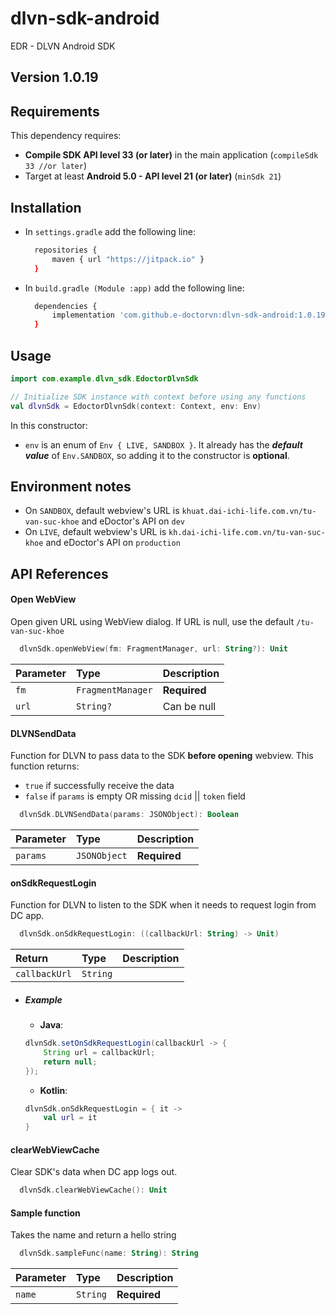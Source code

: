 # dlvn-sdk-android

EDR - DLVN Android SDK 
## Version 1.0.19

## Requirements

This dependency requires:

* **Compile SDK API level 33 (or later)** in the main application (```compileSdk 33 //or later```)
* Target at least **Android 5.0 - API level 21 (or later)** (```minSdk 21```)

## Installation

- In ```settings.gradle``` add the following line: 

  ```sh
    repositories {
        maven { url "https://jitpack.io" }
    }
  ```

- In ```build.gradle (Module :app)``` add the following line: 

  ```sh
    dependencies {
        implementation 'com.github.e-doctorvn:dlvn-sdk-android:1.0.19'
    }
  ```
    
## Usage
```kotlin
import com.example.dlvn_sdk.EdoctorDlvnSdk

// Initialize SDK instance with context before using any functions
val dlvnSdk = EdoctorDlvnSdk(context: Context, env: Env)
```
In this constructor:
- `env` is an enum of `Env { LIVE, SANDBOX }`. It already has the ***default value*** of `Env.SANDBOX`, so adding it to the constructor is **optional**.

## Environment notes
- On `SANDBOX`, default webview's URL is `khuat.dai-ichi-life.com.vn/tu-van-suc-khoe` and eDoctor's API on `dev` 
- On `LIVE`, default webview's URL is `kh.dai-ichi-life.com.vn/tu-van-suc-khoe` and eDoctor's API on `production`

## API References

#### Open WebView

Open given URL using WebView dialog. If URL is null, use the default ```/tu-van-suc-khoe```

```kotlin
  dlvnSdk.openWebView(fm: FragmentManager, url: String?): Unit
```

| Parameter | Type     | Description                |
| :-------- | :------- | :------------------------- |
| `fm` | `FragmentManager` | **Required** |
| `url` | `String?` | Can be null |

#### DLVNSendData

Function for DLVN to pass data to the SDK **before opening** webview.
This function returns:
* `true` if successfully receive the data
* `false` if `params` is empty OR missing `dcid` || `token` field

```kotlin
  dlvnSdk.DLVNSendData(params: JSONObject): Boolean
```

| Parameter | Type     | Description                |
| :-------- | :------- | :------------------------- |
| `params` | `JSONObject` | **Required** |

#### onSdkRequestLogin

Function for DLVN to listen to the SDK when it needs to request login from DC app.

```kotlin
  dlvnSdk.onSdkRequestLogin: ((callbackUrl: String) -> Unit)
```

| Return | Type     | Description                |
| :-------- | :------- | :------------------------- |
| `callbackUrl` | `String` |  |

* ##### Example

    * **Java**:
    ```java
    dlvnSdk.setOnSdkRequestLogin(callbackUrl -> {
        String url = callbackUrl;
        return null;
    });
    ```
    
    * **Kotlin**:
    ```kotlin
    dlvnSdk.onSdkRequestLogin = { it ->
        val url = it
    }
    ```

#### clearWebViewCache

Clear SDK's data when DC app logs out.

```kotlin
  dlvnSdk.clearWebViewCache(): Unit
```

#### Sample function

Takes the name and return a hello string

```kotlin
  dlvnSdk.sampleFunc(name: String): String
```

| Parameter | Type     | Description                       |
| :-------- | :------- | :-------------------------------- |
| `name`      | `String` | **Required**|
